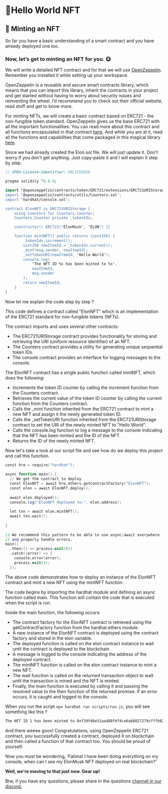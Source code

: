 # 🍕Hello World NFT

## 🍩 Minting an NFT

So far you have a basic understanding of a smart contract and you have already deployed one too.

### Now, let’s get to minting an NFT for you. 😋

We will write a detailed NFT contract and for that we will use  [OpenZeppelin](https://openzeppelin.com/). Remember you installed it while setting up your workspace.

OpenZeppelin is a reusable and secure smart contracts library, which means that you can import this library, inherit the contracts in your project and get started without having to worry about security issues and reinventing the wheel. I’d recommend you to check out their official website, read stuff and get to know more.

For minting NFTs, we will create a basic contract based on ERC721 - the non-fungible token standard. OpenZeppelin gives us the base ERC721 with all the important functionalities. You can read more about this contract and all functions encapsulated in that contract  [here](https://docs.openzeppelin.com/contracts/4.x/erc721). And while you are at it, read all the functions and capabilities that come packaged in this magical library  [here](https://docs.openzeppelin.com/contracts/4.x/api/token/erc721).

Since we had already created the Elon.sol file. We will just update it. Don't worry if you don't get anything. Just copy-paste it and I will explain it step by step.

```haxe
// SPDX-License-Identifier: UNLICENSED

pragma solidity ^0.8.9;

import "@openzeppelin/contracts/token/ERC721/extensions/ERC721URIStorage.sol";
import "@openzeppelin/contracts/utils/Counters.sol";
import "hardhat/console.sol";

contract ElonNFT is ERC721URIStorage {
    using Counters for Counters.Counter;
    Counters.Counter private _tokenIds;

    constructor() ERC721("ElonMusk", "ELON") {}

    function mintNFT() public returns (uint256) {
        _tokenIds.increment();
        uint256 newItemId = _tokenIds.current();
        _mint(msg.sender, newItemId);
        _setTokenURI(newItemId, "Hello World");
        console.log(
            "The NFT ID %s has been minted to %s",
            newItemId,
            msg.sender
        );
        return newItemId;
    }
}
```

Now let me explain the code step by step ?

This code defines a contract called "ElonNFT" which is an implementation of the ERC721 standard for non-fungible tokens (NFTs).

The contract imports and uses several other contracts:

-   The ERC721URIStorage contract provides functionality for storing and retrieving the URI (uniform resource identifier) of an NFT.
-   The Counters contract provides a utility for generating unique sequential token IDs.
-   The console contract provides an interface for logging messages to the console.

The ElonNFT contract has a single public function called mintNFT, which does the following:

-   Increments the token ID counter by calling the increment function from the Counters contract.
-   Retrieves the current value of the token ID counter by calling the current function from the Counters contract.
-   Calls the _mint function inherited from the ERC721 contract to mint a new NFT and assign it the newly generated token ID.
-   Calls the _setTokenURI function inherited from the ERC721URIStorage contract to set the URI of the newly minted NFT to "Hello World".
-   Calls the console.log function to log a message to the console indicating that the NFT has been minted and the ID of the NFT.
-   Returns the ID of the newly minted NFT.

Now let's take a look at our script file and see how do we deploy this project and call this function.

```awk
const hre = require("hardhat");
 
async function main() {
  // We get the contract to deploy
  const ElonNFT = await hre.ethers.getContractFactory("ElonNFT");
  const elon = await ElonNFT.deploy();
 
  await elon.deployed();
  console.log("ElonNFT deployed to:", elon.address);
 
  let txn = await elon.mintNFT();
  await txn.wait();
 
}
 
// We recommend this pattern to be able to use async/await everywhere
// and properly handle errors.
main()
  .then(() => process.exit(0))
  .catch((error) => {
    console.error(error);
    process.exit(1);
  });
```

The above code demonstrates how to deploy an instance of the ElonNFT contract and mint a new NFT using the mintNFT function.

The code begins by importing the hardhat module and defining an async function called main. This function will contain the code that is executed when the script is run.

Inside the main function, the following occurs:

-   The contract factory for the ElonNFT contract is retrieved using the getContractFactory function from the hardhat.ethers module.
-   A new instance of the ElonNFT contract is deployed using the contract factory and stored in the elon variable.
-   The deployed function is called on the elon contract instance to wait until the contract is deployed to the blockchain.
-   A message is logged to the console indicating the address of the deployed contract.
-   The mintNFT function is called on the elon contract instance to mint a new NFT.
-   The wait function is called on the returned transaction object to wait until the transaction is mined and the NFT is minted.
-   Finally, the main function is executed by calling it and passing the resolved value to the then function of the returned promise. If an error occurs, it is caught and logged to the console.

When you run the script  `npx hardhat run scripts/run.js`, you will see something like this ?

```apache
The NFT ID 1 has been minted to 0xf39fd6e51aad88f6f4ce6ab8827279cfffb92266
```

And there weeee gooo! Congratulations, using OpenZeppelin ERC721 contract, you successfully created a contract, deployed it on blockchain and then called a function of that contract too. You should be proud of yourself.

Now you must be wondering, ‘Fatima! I have been doing everything on my console, when can I see my ElonMusk NFT deployed on real blockchain?’

**Well, we're moving to that just now. Gear up!**

Btw, if you have any questions, please share in the questions  [channel in our discord.](https://discord.gg/vbVMUwXWgc)
